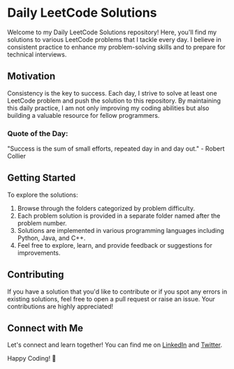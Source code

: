 # Daily LeetCode Solutions

Welcome to my Daily LeetCode Solutions repository! Here, you'll find my solutions to various LeetCode problems that I tackle every day. I believe in consistent practice to enhance my problem-solving skills and to prepare for technical interviews.

## Motivation

Consistency is the key to success. Each day, I strive to solve at least one LeetCode problem and push the solution to this repository. By maintaining this daily practice, I am not only improving my coding abilities but also building a valuable resource for fellow programmers.

### Quote of the Day:
"Success is the sum of small efforts, repeated day in and day out." - Robert Collier

## Getting Started

To explore the solutions:

1. Browse through the folders categorized by problem difficulty.
2. Each problem solution is provided in a separate folder named after the problem number.
3. Solutions are implemented in various programming languages including Python, Java, and C++.
4. Feel free to explore, learn, and provide feedback or suggestions for improvements.

## Contributing

If you have a solution that you'd like to contribute or if you spot any errors in existing solutions, feel free to open a pull request or raise an issue. Your contributions are highly appreciated!

## Connect with Me

Let's connect and learn together! You can find me on [LinkedIn](https://www.linkedin.com/in/yourprofile) and [Twitter](https://twitter.com/yourhandle).

Happy Coding! 🚀
